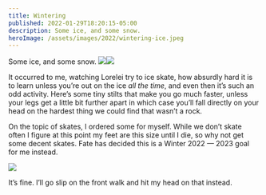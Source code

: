 ```yaml
---
title: Wintering
published: 2022-01-29T18:20:15-05:00
description: Some ice, and some snow.
heroImage: /assets/images/2022/wintering-ice.jpeg
---
```

Some ice, and some snow.
![][image-1]![][image-2]

It occurred to me, watching Lorelei try to ice skate, how absurdly hard it is to learn unless you’re out on the ice _all the time_, and even then it’s such an odd activity. Here’s some tiny stilts that make you go much faster, unless your legs get a little bit further apart in which case you’ll fall directly on your head on the hardest thing we could find that wasn’t a rock.

On the topic of skates, I ordered some for myself. While we don’t skate often I figure at this point my feet are this size until I die, so why not get some decent skates. Fate has decided this is a Winter 2022 — 2023 goal for me instead.

![][image-3]

It’s fine. I’ll go slip on the front walk and hit my head on that instead.

[image-1]:	/assets/images/2022/wintering-ice.jpeg
[image-2]:	/assets/images/2022/wintering-snow.jpeg
[image-3]:	/assets/images/2022/skate-delays.png